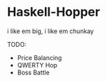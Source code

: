 # Haskell-Hopper
i like em big, i like em chunkay

TODO:
- Price Balancing
- QWERTY Hop
- Boss Battle
